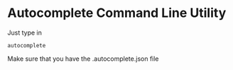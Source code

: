 # Autocomplete Command Line Utility

Just type in 

```
autocomplete
```

Make sure that you have the .autocomplete.json file